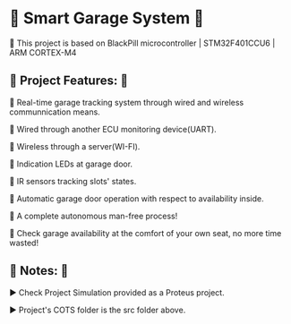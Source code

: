# :star2: Smart Garage System :star2: 
:star2: This project is based on BlackPill microcontroller | STM32F401CCU6 | ARM CORTEX-M4

## :star2: Project Features: :star2: 
:star2: Real-time garage tracking system through wired and wireless communnication means.

:star2: Wired through another ECU monitoring device(UART).
    
:star2: Wireless through a server(WI-FI).

:star2: Indication LEDs at garage door.

:star2: IR sensors tracking slots' states.

:star2: Automatic garage door operation with respect to availability inside.

:star2: A complete autonomous man-free process!

:star2: Check garage availability at the comfort of your own seat, no more time wasted!


## :star2: Notes: :star2:
:arrow_forward: Check Project Simulation provided as a Proteus project.

:arrow_forward: Project's COTS folder is the src folder above.
